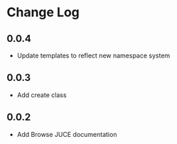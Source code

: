 # Change Log

## 0.0.4
- Update templates to reflect new namespace system

## 0.0.3
- Add create class

## 0.0.2
- Add Browse JUCE documentation